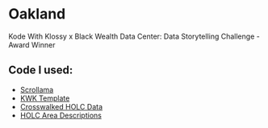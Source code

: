 # Oakland
Kode With Klossy x Black Wealth Data Center: Data Storytelling Challenge - Award Winner

## Code I used:
- [Scrollama](https://github.com/russellsamora/scrollama/blob/main/docs/sticky-side/index.html)
- [KWK Template](https://github.com/jasminesamra/kwk-scrollytelling-template/blob/main/src/lib/TitleCard.svelte)
- [Crosswalked HOLC Data](https://github.com/americanpanorama/mapping-inequality-census-crosswalk/blob/main/MIv3Areas_2020TractCrosswalk.geojson)
- [HOLC Area Descriptions](https://github.com/americanpanorama/HOLC_Area_Description_Data/blob/master/ad_data.json)